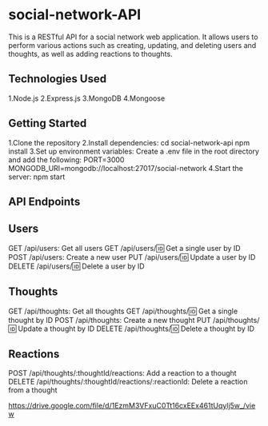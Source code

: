 # social-network-API
This is a RESTful API for a social network web application. It allows users to perform various actions such as creating, updating, and deleting users and thoughts, as well as adding reactions to thoughts.

## Technologies Used
1.Node.js
2.Express.js
3.MongoDB
4.Mongoose

## Getting Started
1.Clone the repository
2.Install dependencies:
  cd social-network-api
  npm install
3.Set up environment variables:
  Create a .env file in the root directory and add the following:
    PORT=3000
    MONGODB_URI=mongodb://localhost:27017/social-network
4.Start the server:
  npm start


## API Endpoints

## Users
GET /api/users: Get all users
GET /api/users/:id: Get a single user by ID
POST /api/users: Create a new user
PUT /api/users/:id: Update a user by ID
DELETE /api/users/:id: Delete a user by ID

## Thoughts
GET /api/thoughts: Get all thoughts
GET /api/thoughts/:id: Get a single thought by ID
POST /api/thoughts: Create a new thought
PUT /api/thoughts/:id: Update a thought by ID
DELETE /api/thoughts/:id: Delete a thought by ID

## Reactions
POST /api/thoughts/:thoughtId/reactions: Add a reaction to a thought
DELETE /api/thoughts/:thoughtId/reactions/:reactionId: Delete a reaction from a thought

https://drive.google.com/file/d/1EzmM3VFxuC0Tt16cxEEx461tUqylj5w_/view
